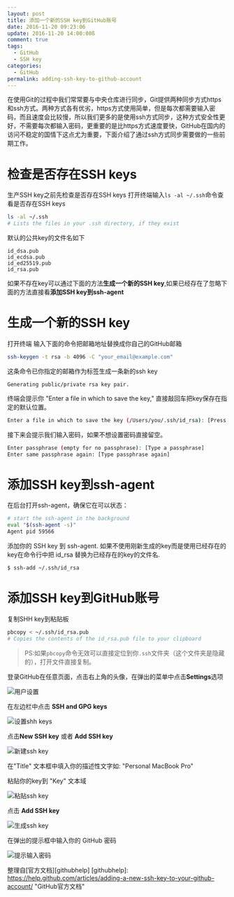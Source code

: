 ```yaml
---
layout: post
title: 添加一个新的SSH key到GitHub账号
date: 2016-11-20 09:23:06
update: 2016-11-20 14:00:00ß
comment: true
tags:
  - GitHub
  - SSH key
categories:
  - GitHub
permalink: adding-ssh-key-to-github-account
---
```

在使用Git的过程中我们常常要与中央仓库进行同步，Git提供两种同步方式https和ssh方式。两种方式各有优劣，https方式使用简单，但是每次都需要输入密码，而且速度会比较慢，所以我们更多的是使用ssh方式同步，这种方式安全性更好，不需要每次都输入密码，更重要的是比https方式速度要快，GitHub在国内的访问不稳定的国情下这点尤为重要，下面介绍了通过ssh方式同步需要做的一些前期工作。
<!--more-->
# 检查是否存在SSH keys

生产SSH key之前先检查是否存在SSH keys
打开终端输入`ls -al ~/.ssh`命令查看是否存在SSH keys

```bash
ls -al ~/.ssh
# Lists the files in your .ssh directory, if they exist
```
默认的公共key的文件名如下

```
id_dsa.pub
id_ecdsa.pub
id_ed25519.pub
id_rsa.pub
```
如果不存在key可以通过下面的方法**生成一个新的SSH key**,如果已经存在了忽略下面的方法直接看**添加SSH key到ssh-agent**

# 生成一个新的SSH key

打开终端
输入下面的命令把邮箱地址替换成你自己的GitHub邮箱

```bash
ssh-keygen -t rsa -b 4096 -C "your_email@example.com"
```
这条命令已你指定的邮箱作为标签生成一条新的ssh key

```
Generating public/private rsa key pair.
```
终端会提示你 "Enter a file in which to save the key," 直接敲回车把key保存在指定的默认位置。

```bash
Enter a file in which to save the key (/Users/you/.ssh/id_rsa): [Press enter]
```
接下来会提示我们输入密码，如果不想设置密码直接留空。

```bash
Enter passphrase (empty for no passphrase): [Type a passphrase]
Enter same passphrase again: [Type passphrase again]
```
# 添加SSH key到ssh-agent

在后台打开ssh-agent，确保它在可以状态：

```bash
# start the ssh-agent in the background
eval "$(ssh-agent -s)"
Agent pid 59566
```
添加你的 SSH key 到 ssh-agent. 如果不使用刚新生成的key而是使用已经存在的key在命令行中把 id_rsa 替换为已经存在的key的文件名.

```bash
$ ssh-add ~/.ssh/id_rsa
```

# 添加SSH key到GitHub账号

复制SHH key到粘贴板

```bash
pbcopy < ~/.ssh/id_rsa.pub
# Copies the contents of the id_rsa.pub file to your clipboard
```
>PS:如果`pbcopy`命令无效可以直接定位到你`.ssh`文件夹（这个文件夹是隐藏的），打开文件直接复制。

登录GitHub在任意页面，点击右上角的头像，在弹出的菜单中点击**Settings**选项

![用户设置](https://help.github.com/assets/images/help/settings/userbar-account-settings.png)

在左边栏中点击 **SSH and GPG keys**

![设置shh keys](https://help.github.com/assets/images/help/settings/settings-sidebar-ssh-keys.png)

点击**New SSH key** 或者 **Add SSH key**

![新建ssh key](https://help.github.com/assets/images/help/settings/ssh-add-ssh-key.png)

在"Title" 文本框中填入你的描述性文字如: "Personal MacBook Pro"

粘贴你的key到 "Key" 文本域

![粘贴ssh key](https://help.github.com/assets/images/help/settings/ssh-key-paste.png)

点击 **Add SSH key**

![生成ssh key](https://help.github.com/assets/images/help/settings/ssh-add-key.png)

在弹出的提示框中输入你的 GitHub 密码

![提示输入密码](https://help.github.com/assets/images/help/settings/sudo_mode_popup.png)

整理自[官方文档][githubhelp]
[githubhelp]:   https://help.github.com/articles/adding-a-new-ssh-key-to-your-github-account/ "GitHub官方文档"

